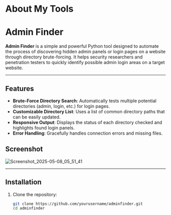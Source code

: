 # About My Tools

# Admin Finder

**Admin Finder** is a simple and powerful Python tool designed to automate the process of discovering hidden admin panels or login pages on a website through directory brute-forcing. It helps security researchers and penetration testers to quickly identify possible admin login areas on a target website.

---

## Features

- **Brute-Force Directory Search**: Automatically tests multiple potential directories (admin, login, etc.) for login pages.
- **Customizable Directory List**: Uses a list of common directory paths that can be easily updated.
- **Responsive Output**: Displays the status of each directory checked and highlights found login panels.
- **Error Handling**: Gracefully handles connection errors and missing files.

## Screenshot

![Screenshot_2025-05-08_05_51_41](https://github.com/user-attachments/assets/c4eed26f-c8a9-409f-a471-32350c1409c9)


---

## Installation

1. Clone the repository:
   
   ```bash
   git clone https://github.com/yourusername/adminfinder.git
   cd adminfinder


